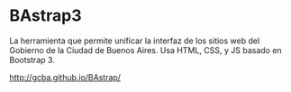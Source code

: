 <h1>BAstrap3</h1>

<p>La herramienta que permite unificar la interfaz de los sitios web del Gobierno de la Ciudad de Buenos Aires. Usa HTML, CSS, y JS basado en Bootstrap 3.</p>

<p><a href="http://gcba.github.io/BAstrap/" target="_blank">http://gcba.github.io/BAstrap/</a></p>
